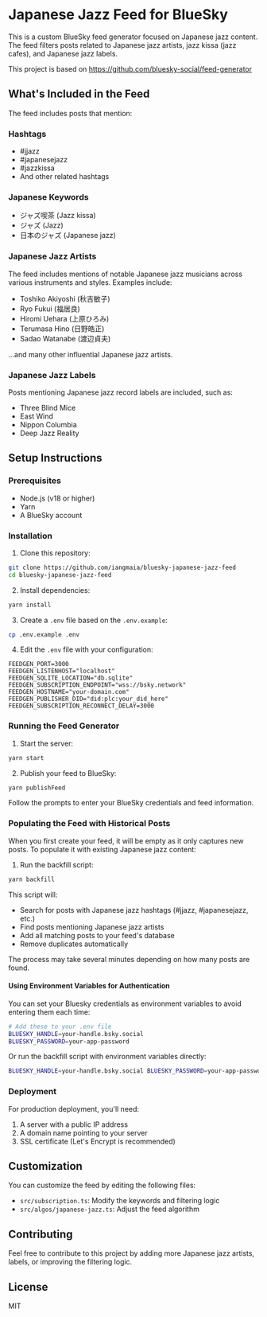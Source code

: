 # Japanese Jazz Feed for BlueSky

This is a custom BlueSky feed generator focused on Japanese jazz content. The feed filters posts related to Japanese jazz artists, jazz kissa (jazz cafes), and Japanese jazz labels.

This project is based on https://github.com/bluesky-social/feed-generator

## What's Included in the Feed

The feed includes posts that mention:

### Hashtags
- #jjazz
- #japanesejazz
- #jazzkissa
- And other related hashtags

### Japanese Keywords
- ジャズ喫茶 (Jazz kissa)
- ジャズ (Jazz)
- 日本のジャズ (Japanese jazz)

### Japanese Jazz Artists
The feed includes mentions of notable Japanese jazz musicians across various instruments and styles. Examples include:

- Toshiko Akiyoshi (秋吉敏子)
- Ryo Fukui (福居良)
- Hiromi Uehara (上原ひろみ)
- Terumasa Hino (日野皓正)
- Sadao Watanabe (渡辺貞夫)

...and many other influential Japanese jazz artists.

### Japanese Jazz Labels
Posts mentioning Japanese jazz record labels are included, such as:

- Three Blind Mice
- East Wind
- Nippon Columbia
- Deep Jazz Reality

## Setup Instructions

### Prerequisites
- Node.js (v18 or higher)
- Yarn
- A BlueSky account

### Installation

1. Clone this repository:
```bash
git clone https://github.com/iangmaia/bluesky-japanese-jazz-feed
cd bluesky-japanese-jazz-feed
```

2. Install dependencies:
```bash
yarn install
```

3. Create a `.env` file based on the `.env.example`:
```bash
cp .env.example .env
```

4. Edit the `.env` file with your configuration:
```
FEEDGEN_PORT=3000
FEEDGEN_LISTENHOST="localhost"
FEEDGEN_SQLITE_LOCATION="db.sqlite"
FEEDGEN_SUBSCRIPTION_ENDPOINT="wss://bsky.network"
FEEDGEN_HOSTNAME="your-domain.com"
FEEDGEN_PUBLISHER_DID="did:plc:your_did_here"
FEEDGEN_SUBSCRIPTION_RECONNECT_DELAY=3000
```

### Running the Feed Generator

1. Start the server:
```bash
yarn start
```

2. Publish your feed to BlueSky:
```bash
yarn publishFeed
```

Follow the prompts to enter your BlueSky credentials and feed information.

### Populating the Feed with Historical Posts

When you first create your feed, it will be empty as it only captures new posts. To populate it with existing Japanese jazz content:

1. Run the backfill script:
```bash
yarn backfill
```

This script will:
- Search for posts with Japanese jazz hashtags (#jjazz, #japanesejazz, etc.)
- Find posts mentioning Japanese jazz artists
- Add all matching posts to your feed's database
- Remove duplicates automatically

The process may take several minutes depending on how many posts are found.

#### Using Environment Variables for Authentication

You can set your Bluesky credentials as environment variables to avoid entering them each time:

```bash
# Add these to your .env file
BLUESKY_HANDLE=your-handle.bsky.social
BLUESKY_PASSWORD=your-app-password
```

Or run the backfill script with environment variables directly:

```bash
BLUESKY_HANDLE=your-handle.bsky.social BLUESKY_PASSWORD=your-app-password yarn backfill
```

### Deployment

For production deployment, you'll need:

1. A server with a public IP address
2. A domain name pointing to your server
3. SSL certificate (Let's Encrypt is recommended)

## Customization

You can customize the feed by editing the following files:

- `src/subscription.ts`: Modify the keywords and filtering logic
- `src/algos/japanese-jazz.ts`: Adjust the feed algorithm

## Contributing

Feel free to contribute to this project by adding more Japanese jazz artists, labels, or improving the filtering logic.

## License

MIT
